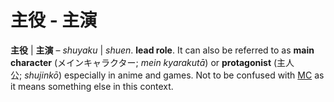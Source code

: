 # 主役 - 主演

**主役** | **主演** – *shuyaku* | *shuen*. **lead role**. It can also be referred to as **main character** (メインキャラクター; *mein kyarakutā*) or **protagonist** (主人公; *shujinkō*) especially in anime and games. Not to be confused with [MC](https://seiyuu.yakuaru.com/Mc) as it means something else in this context.

